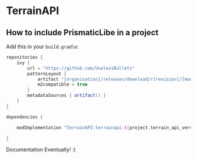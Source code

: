 # TerrainAPI

## How to include PrismaticLibe in a project
Add this in your `build.gradle`:
```groovy
repositories {
    ivy {
        url = "https://github.com/UselessBullets"
        patternLayout {
            artifact "[organisation]/releases/download/r[revision]/[module]-[revision].jar"
            m2compatible = true
        }
        metadataSources { artifact() }
    }
}

dependencies {

    modImplementation "TerrainAPI:terrainapi:${project.terrain_api_version}"
   
}
```

Documentation Eventually! :)
